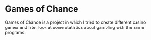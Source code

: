 # Games of Chance
Games of Chance is a project in which I tried to create different casino games and later look at some statistics about gambling with the same programs.
